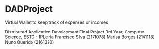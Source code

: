 # DADProject

Virtual Wallet to keep track of expenses or incomes

Distributed Application Development Final Project
3rd Year, Computer Science, ESTG - IPLeiria 
Francisco Silva (2171078) 
Marisa Borges (2141118) 
Nuno Querido (2161320)
